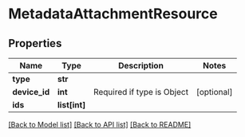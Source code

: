 # MetadataAttachmentResource

## Properties
Name | Type | Description | Notes
------------ | ------------- | ------------- | -------------
**type** | **str** |  | 
**device_id** | **int** | Required if type is Object | [optional] 
**ids** | **list[int]** |  | 

[[Back to Model list]](../README.md#documentation-for-models) [[Back to API list]](../README.md#documentation-for-api-endpoints) [[Back to README]](../README.md)

